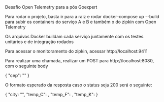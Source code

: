 Desafio Open Telemetry para a pós Goexpert

Para rodar o projeto, basta ir para a raiz e rodar docker-compose up --build para subir os containers do serviço A e B e também o do zipkin com Open Telemetry

Os arquivos Docker buildam cada serviço juntamente com os testes unitários e de integração rodados

Para acessar o monitoramento do zipkin, acessar http://localhost:9411

Para realizar uma chamada, realizar um POST para http://localhost:8080, com o seguinte body

{
  "cep": "<string>"
}

O formato esperado da resposta caso o status seja 200 será o seguinte:

{ "city: "<string>", "temp_C": <number>, "temp_F": <number>, "temp_K": <number> }
